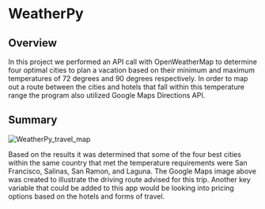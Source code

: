 # WeatherPy

## Overview 

In this project we performed an API call with OpenWeatherMap to determine four optimal cities to plan a vacation based on their minimum and maximum temperatures of 72 degrees and 90 degrees respectively. In order to map out a route between the cities and hotels that fall within this temperature range the program also utilized Google Maps Directions API.

## Summary

![WeatherPy_travel_map](https://user-images.githubusercontent.com/112028534/196873256-c0e81670-b792-4a6c-948f-fe9bf4cde895.PNG)

Based on the results it was determined that some of the four best cities within the same country that met the temperature requirements were San Francisco, Salinas, San Ramon, and Laguna. The Google Maps image above was created to illustrate the driving route advised for this trip. Another key variable that could be added to this app would be looking into pricing options based on the hotels and forms of travel.
